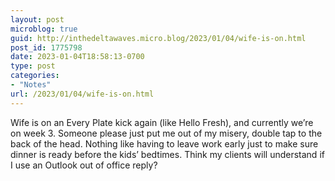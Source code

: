 ```yaml
---
layout: post
microblog: true
guid: http://inthedeltawaves.micro.blog/2023/01/04/wife-is-on.html
post_id: 1775798
date: 2023-01-04T18:58:13-0700
type: post
categories:
- "Notes"
url: /2023/01/04/wife-is-on.html
---
```

<p>Wife is on an Every Plate kick again (like Hello Fresh), and currently we’re on week 3. Someone please just put me out of my misery, double tap to the back of the head. Nothing like having to leave work early just to make sure dinner is ready before the kids’ bedtimes. Think my clients will understand if I use an Outlook out of office reply?</p>
